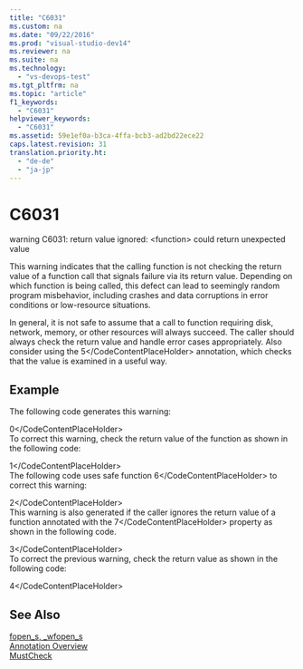 ```yaml
---
title: "C6031"
ms.custom: na
ms.date: "09/22/2016"
ms.prod: "visual-studio-dev14"
ms.reviewer: na
ms.suite: na
ms.technology: 
  - "vs-devops-test"
ms.tgt_pltfrm: na
ms.topic: "article"
f1_keywords: 
  - "C6031"
helpviewer_keywords: 
  - "C6031"
ms.assetid: 59e1ef0a-b3ca-4ffa-bcb3-ad2bd22ece22
caps.latest.revision: 31
translation.priority.ht: 
  - "de-de"
  - "ja-jp"
---
```

# C6031
warning C6031: return value ignored: \<function> could return unexpected value  
  
 This warning indicates that the calling function is not checking the return value of a function call that signals failure via its return value. Depending on which function is being called, this defect can lead to seemingly random program misbehavior, including crashes and data corruptions in error conditions or low-resource situations.  
  
 In general, it is not safe to assume that a call to function requiring disk, network, memory, or other resources will always succeed. The caller should always check the return value and handle error cases appropriately. Also consider using the <CodeContentPlaceHolder>5\</CodeContentPlaceHolder> annotation, which checks that the value is examined in a useful way.  
  
## Example  
 The following code generates this warning:  
  
<CodeContentPlaceHolder>0\</CodeContentPlaceHolder>  
 To correct this warning, check the return value of the function as shown in the following code:  
  
<CodeContentPlaceHolder>1\</CodeContentPlaceHolder>  
 The following code uses safe function <CodeContentPlaceHolder>6\</CodeContentPlaceHolder> to correct this warning:  
  
<CodeContentPlaceHolder>2\</CodeContentPlaceHolder>  
 This warning is also generated if the caller ignores the return value of a function annotated with the <CodeContentPlaceHolder>7\</CodeContentPlaceHolder> property as shown in the following code.  
  
<CodeContentPlaceHolder>3\</CodeContentPlaceHolder>  
 To correct the previous warning, check the return value as shown in the following code:  
  
<CodeContentPlaceHolder>4\</CodeContentPlaceHolder>  
## See Also  
 [fopen_s, _wfopen_s](../vs140/fopen_s--_wfopen_s.md)   
 [Annotation Overview](assetId:///2345380e-2eeb-4107-907f-6e8b809c2643)   
 [MustCheck](assetId:///13c66d75-f1af-4c51-8fbe-029a38af8db0)